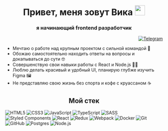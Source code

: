 <h1 align="center">Привет, меня зовут Вика 
  <img src="https://github.com/blackcater/blackcater/raw/main/images/Hi.gif" height="32"/>
</h1>
<h3 align="center">я начинающий frontend разработчик</h3>
<div align="right">
  
  [![Telegram](https://img.shields.io/badge/-Telegram-0088cc?style=for-the-badge&logo=Telegram&logoColor=white)](https://t.me/el-pastel) 
  
</div>

<ul>
  <li>Мечтаю о работе над крупным проектом с сильной командой 💪</li>
  <li>Обожаю самостоятельно находить ответы на вопросы и докапываться до сути 🤓</li>
  <li>Совершенствую свои навыки работы с React и Node.js 🐱‍💻</li>
  <li>Люблю делать красивый и удобный UI, планирую глубже изучить Figma 🖼️</li>
  <li>Не представляю свою жизнь без спорта и кофе с круассаном ☕</li>
</ul>

<h2 align="center">Мой стек</h2>

![HTML5](https://img.shields.io/badge/html5-%23E34F26.svg?style=for-the-badge&logo=html5&logoColor=white) 
![CSS3](https://img.shields.io/badge/css3-%231572B6.svg?style=for-the-badge&logo=css3&logoColor=white)
![JavaScript](https://img.shields.io/badge/javascript-%23323330.svg?style=for-the-badge&logo=javascript&logoColor=%23F7DF1E)
![TypeScript](https://img.shields.io/badge/typescript-%23007ACC.svg?style=for-the-badge&logo=typescript&logoColor=white)
![SASS](https://img.shields.io/badge/SASS-hotpink.svg?style=for-the-badge&logo=SASS&logoColor=white)
![Styled Components](https://img.shields.io/badge/styled--components-DB7093?style=for-the-badge&logo=styled-components&logoColor=white)
![React](https://img.shields.io/badge/react-%2320232a.svg?style=for-the-badge&logo=react&logoColor=%2361DAFB)
![Redux](https://img.shields.io/badge/redux-%23593d88.svg?style=for-the-badge&logo=redux&logoColor=white)
![Webpack](https://img.shields.io/badge/webpack-%238DD6F9.svg?style=for-the-badge&logo=webpack&logoColor=black)
![Docker](https://img.shields.io/badge/docker-%230db7ed.svg?style=for-the-badge&logo=docker&logoColor=white)
![Git](https://img.shields.io/badge/git-%23F05033.svg?style=for-the-badge&logo=git&logoColor=white)
![GitHub](https://img.shields.io/badge/github-%23121011.svg?style=for-the-badge&logo=github&logoColor=white)
![Postgres](https://img.shields.io/badge/postgres-%23316192.svg?style=for-the-badge&logo=postgresql&logoColor=white)
![Node.js](https://img.shields.io/badge/Node.js-43853D?style=for-the-badge&logo=node.js&logoColor=white)
